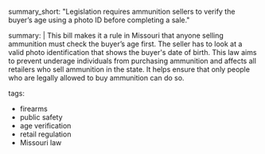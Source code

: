 summary_short: "Legislation requires ammunition sellers to verify the buyer’s age using a photo ID before completing a sale."

summary: |
  This bill makes it a rule in Missouri that anyone selling ammunition must check the buyer’s age first. The seller has to look at a valid photo identification that shows the buyer's date of birth. This law aims to prevent underage individuals from purchasing ammunition and affects all retailers who sell ammunition in the state. It helps ensure that only people who are legally allowed to buy ammunition can do so.

tags:
  - firearms
  - public safety
  - age verification
  - retail regulation
  - Missouri law
